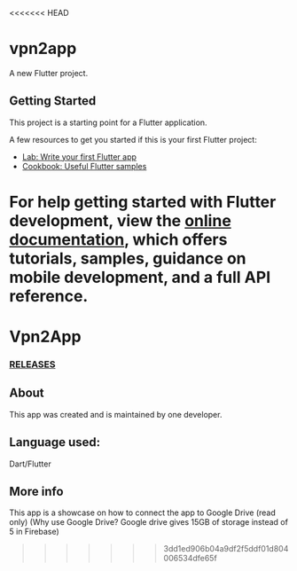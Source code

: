 <<<<<<< HEAD
# vpn2app

A new Flutter project.

## Getting Started

This project is a starting point for a Flutter application.

A few resources to get you started if this is your first Flutter project:

- [Lab: Write your first Flutter app](https://docs.flutter.dev/get-started/codelab)
- [Cookbook: Useful Flutter samples](https://docs.flutter.dev/cookbook)

For help getting started with Flutter development, view the
[online documentation](https://docs.flutter.dev/), which offers tutorials,
samples, guidance on mobile development, and a full API reference.
=======
# Vpn2App
### [RELEASES](https://github.com/Helohi/vpn2app/releases)

## About
This app was created and is maintained by one developer.

## Language used:
Dart/Flutter

## More info
This app is a showcase on how to connect the app to Google Drive (read only)
(Why use Google Drive? Google drive gives 15GB of storage instead of 5 in Firebase)
>>>>>>> 3dd1ed906b04a9df2f5ddf01d804006534dfe65f

